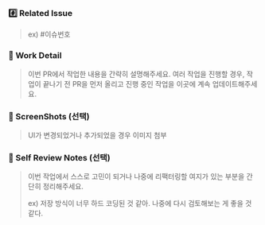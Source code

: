 ### #️⃣ Related Issue
> ex) #이슈번호

### 📝 Work Detail

> 이번 PR에서 작업한 내용을 간략히 설명해주세요.
> 여러 작업을 진행할 경우, 작업이 끝나기 전 PR을 먼저 올리고 진행 중인 작업을 이곳에 계속 업데이트해주세요.

### 📸 ScreenShots (선택)
> UI가 변경되었거나 추가되었을 경우 이미지 첨부

### 💬 Self Review Notes (선택)

> 이번 작업에서 스스로 고민이 되거나 나중에 리팩터링할 여지가 있는 부분을 간단히 정리해주세요.
>
> ex) 저장 방식이 너무 하드 코딩된 것 같아. 나중에 다시 검토해보는 게 좋을 것 같다.
